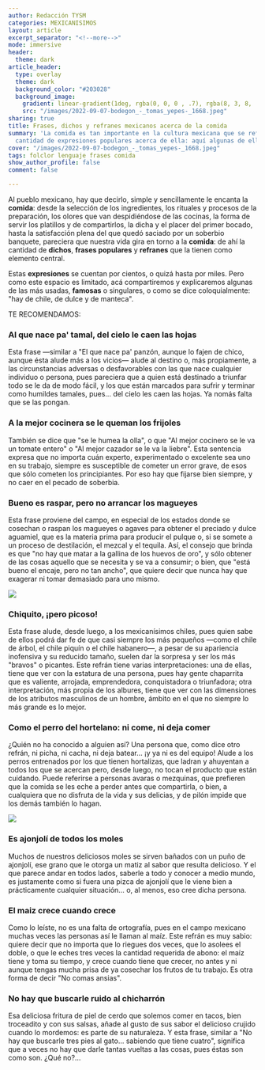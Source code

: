 ```yaml
---
author: Redacción TYSM
categories: MEXICANISIMOS
layout: article
excerpt_separator: "<!--more-->"
mode: immersive
header:
  theme: dark
article_header:
  type: overlay
  theme: dark
  background_color: "#203028"
  background_image:
    gradient: linear-gradient(1deg, rgba(0, 0, 0 , .7), rgba(8, 3, 8, .9))
    src: "/images/2022-09-07-bodegon_-_tomas_yepes-_1668.jpeg"
sharing: true
title: Frases, dichos y refranes mexicanos acerca de la comida
summary: 'La comida es tan importante en la cultura mexicana que se refleja en la
  cantidad de expresiones populares acerca de ella: aquí algunas de ellas'
cover: "/images/2022-09-07-bodegon_-_tomas_yepes-_1668.jpeg"
tags: folclor lenguaje frases comida
show_author_profile: false
comment: false

---
```

Al pueblo mexicano, hay que decirlo, simple y sencillamente le encanta la **comida**: desde la selección de los ingredientes, los rituales y procesos de la preparación, los olores que van despidiéndose de las cocinas, la forma de servir los platillos y de compartirlos, la dicha y el placer del primer bocado, hasta la satisfacción plena del que quedó saciado por un soberbio banquete, pareciera que nuestra vida gira en torno a la **comida**: de ahí la cantidad de **dichos**, **frases populares** y **refranes** que la tienen como elemento central.

Estas **expresiones** se cuentan por cientos, o quizá hasta por miles. Pero como este espacio es limitado, acá compartiremos y explicaremos algunas de las más usadas, **famosas** o singulares, o como se dice coloquialmente: "hay de chile, de dulce y de manteca".

TE RECOMENDAMOS:

### Al que nace pa' tamal, del cielo le caen las hojas

Esta frase —similar a "El que nace pa' panzón, aunque lo fajen de chico, aunque ésta alude más a los vicios— alude al destino o, más propiamente, a las circunstancias adversas o desfavorables con las que nace cualquier individuo o persona, pues pareciera que a quien está destinado a triunfar todo se le da de modo fácil, y los que están marcados para sufrir y terminar como humildes tamales, pues… del cielo les caen las hojas. Ya nomás falta que se las pongan.

### A la mejor cocinera se le queman los frijoles

También se dice que "se le humea la olla", o que "Al mejor cocinero se le va un tomate entero" o "Al mejor cazador se le va la liebre". Esta sentencia expresa que no importa cuán experto, experimentado o excelente sea uno en su trabajo, siempre es susceptible de cometer un error grave, de esos que sólo cometen los principiantes. Por eso hay que fijarse bien siempre, y no caer en el pecado de soberbia.

### Bueno es raspar, pero no arrancar los magueyes

Esta frase proviene del campo, en especial de los estados donde se cosechan o raspan los magueyes o agaves para obtener el preciado y dulce aguamiel, que es la materia prima para producir el pulque o, si se somete a un proceso de destilación, el mezcal y el tequila. Así, el consejo que brinda es que "no hay que matar a la gallina de los huevos de oro", y sólo obtener de las cosas aquello que se necesita y se va a consumir; o bien, que "está bueno el encaje, pero no tan ancho", que quiere decir que nunca hay que exagerar ni tomar demasiado para uno mismo.

![](https://upload.wikimedia.org/wikipedia/commons/thumb/e/eb/%C2%A1Paisaje_agavero%2C_paisaje_entra%C3%B1able_de_una_bebida_mestiza%21.jpg/1024px-%C2%A1Paisaje_agavero%2C_paisaje_entra%C3%B1able_de_una_bebida_mestiza%21.jpg)

### Chiquito, ¡pero picoso!

Esta frase alude, desde luego, a los mexicanísimos chiles, pues quien sabe de ellos podrá dar fe de que casi siempre los más pequeños —como el chile de árbol, el chile piquín o el chile habanero—, a pesar de su apariencia inofensiva y su reducido tamaño, suelen dar la sorpresa y ser los más "bravos" o picantes. Este refrán tiene varias interpretaciones: una de ellas, tiene que ver con la estatura de una persona, pues hay gente chaparrita que es valiente, arrojada, emprendedora, conquistadora o triunfadora; otra interpretación, más propia de los albures, tiene que ver con las dimensiones de los atributos masculinos de un hombre, ámbito en el que no siempre lo más grande es lo mejor.

### Como el perro del hortelano: ni come, ni deja comer

¿Quién no ha conocido a alguien así? Una persona que, como dice otro refrán, ni picha, ni cacha, ni deja batear… ¡y ya ni es del equipo! Alude a los perros entrenados por los que tienen hortalizas, que ladran y ahuyentan a todos los que se acercan pero, desde luego, no tocan el producto que están cuidando. Puede referirse a personas avaras o mezquinas, que prefieren que la comida se les eche a perder antes que compartirla, o bien, a cualquiera que no disfruta de la vida y sus delicias, y de pilón impide que los demás también lo hagan. 

![](https://upload.wikimedia.org/wikipedia/commons/thumb/6/62/Fuegian_dog_%281863%29.jpg/1024px-Fuegian_dog_%281863%29.jpg)

### Es ajonjolí de todos los moles

Muchos de nuestros deliciosos moles se sirven bañados con un puño de ajonjolí, ese grano que le otorga un matiz al sabor que resulta delicioso. Y el que parece andar en todos lados, saberle a todo y conocer a medio mundo, es justamente como si fuera una pizca de ajonjolí que le viene bien a prácticamente cualquier situación… o, al menos, eso cree dicha persona.

### El maiz crece cuando crece

Como lo leíste, no es una falta de ortografía, pues en el campo mexicano muchas veces las personas así le llaman al maíz. Este refrán es muy sabio: quiere decir que no importa que lo riegues dos veces, que lo asolees el doble, o que le eches tres veces la cantidad requerida de abono: el maíz tiene y toma su tiempo, y crece cuando tiene que crecer, no antes y ni aunque tengas mucha prisa de ya cosechar los frutos de tu trabajo. Es otra forma de decir "No comas ansias".

### No hay que buscarle ruido al chicharrón

Esa deliciosa fritura de piel de cerdo que solemos comer en tacos, bien troceadito y con sus salsas, añade al gusto de sus sabor el delicioso crujido cuando lo mordemos: es parte de su naturaleza. Y esta frase, similar a "No hay que buscarle tres pies al gato… sabiendo que tiene cuatro", significa que a veces no hay que darle tantas vueltas a las cosas, pues éstas son como son. ¿Qué no?…
